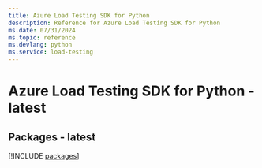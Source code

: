```yaml
---
title: Azure Load Testing SDK for Python
description: Reference for Azure Load Testing SDK for Python
ms.date: 07/31/2024
ms.topic: reference
ms.devlang: python
ms.service: load-testing
---
```

# Azure Load Testing SDK for Python - latest

## Packages - latest
[!INCLUDE [packages](load-testing-index.md)]